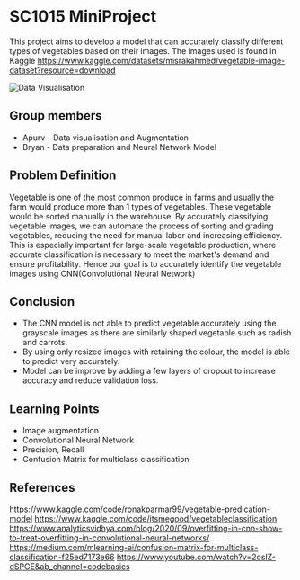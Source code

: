 # SC1015 MiniProject

This project aims to develop a model that can accurately classify different types of vegetables based on their images.
The images used is found in Kaggle https://www.kaggle.com/datasets/misrakahmed/vegetable-image-dataset?resource=download

![Data Visualisation](https://user-images.githubusercontent.com/130839755/233574154-a8d1f6d3-1253-4ea3-a320-d2176fc14816.PNG)

## Group members
- Apurv - Data visualisation and Augmentation
- Bryan - Data preparation and Neural Network Model

## Problem Definition
Vegetable is one of the most common produce in farms and usually the farm would produce more than 1 types of vegetables. These vegetable would be sorted manually in the warehouse. By accurately classifying vegetable images, we can automate the process of sorting and grading vegetables, reducing the need for manual labor and increasing efficiency. This is especially important for large-scale vegetable production, where accurate classification is necessary to meet the market's demand and ensure profitability. Hence our goal is to accurately identify the vegetable images using CNN(Convolutional Neural Network)


## Conclusion
- The CNN model is not able to predict vegetable accurately using the grayscale images as there are similarly shaped vegetable such as radish and carrots.
- By using only resized images with retaining the colour, the model is able to predict very accurately.
- Model can be improve by adding a few layers of dropout to increase accuracy and reduce validation loss.

## Learning Points
- Image augmentation
- Convolutional Neural Network
- Precision, Recall
- Confusion Matrix for multiclass classification

## References
https://www.kaggle.com/code/ronakparmar99/vegetable-predication-model
https://www.kaggle.com/code/itsmegood/vegetableclassification
https://www.analyticsvidhya.com/blog/2020/09/overfitting-in-cnn-show-to-treat-overfitting-in-convolutional-neural-networks/
https://medium.com/mlearning-ai/confusion-matrix-for-multiclass-classification-f25ed7173e66
https://www.youtube.com/watch?v=2osIZ-dSPGE&ab_channel=codebasics

